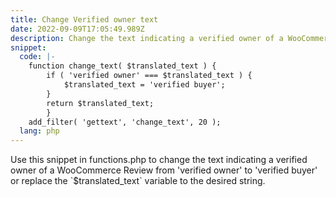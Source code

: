 ```yaml
---
title: Change Verified owner text
date: 2022-09-09T17:05:49.989Z
description: Change the text indicating a verified owner of a WooCommerce Review
snippet:
  code: |-
    function change_text( $translated_text ) {
        if ( 'verified owner' === $translated_text ) {
            $translated_text = 'verified buyer';
        }
        return $translated_text;
        }
    add_filter( 'gettext', 'change_text', 20 );
  lang: php
---
```

Use this snippet in functions.php to change the text indicating a verified owner of a WooCommerce Review from 'verified owner' to 'verified buyer' or replace the \`$translated_text\` variable to the desired string.